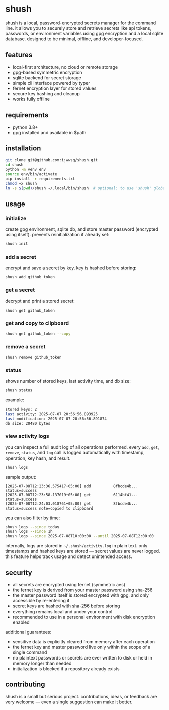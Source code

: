 # shush

shush is a local, password-encrypted secrets manager for the command line. it allows you to securely store and retrieve secrets like api tokens, passwords, or environment variables using gpg encryption and a local sqlite database. designed to be minimal, offline, and developer-focused.

## features

- local-first architecture, no cloud or remote storage
- gpg-based symmetric encryption
- sqlite backend for secret storage
- simple cli interface powered by typer
- fernet encryption layer for stored values
- secure key hashing and cleanup
- works fully offline

## requirements

- python 3.8+
- gpg installed and available in $path

## installation

```bash
git clone git@github.com:ijwwsq/shush.git  
cd shush
python -m venv env
source env/bin/activate
pip install -r requirements.txt
chmod +x shush
ln -s $(pwd)/shush ~/.local/bin/shush  # optional: to use 'shush' globally
````

## usage

### initialize

create gpg environment, sqlite db, and store master password (encrypted using itself). prevents reinitialization if already set:

```bash
shush init
```

### add a secret

encrypt and save a secret by key. key is hashed before storing:

```bash
shush add github_token
```

### get a secret

decrypt and print a stored secret:

```bash
shush get github_token
```

### get and copy to clipboard

```bash
shush get github_token --copy
```

### remove a secret

```bash
shush remove github_token
```

### status

shows number of stored keys, last activity time, and db size:

```bash
shush status
```

example:

```bash
stored keys: 2
last activity: 2025-07-07 20:56:56.893925
last modification: 2025-07-07 20:56:56.891874
db size: 20480 bytes
```

### view activity logs

you can inspect a full audit log of all operations performed. every `add`, `get`, `remove`, `status`, and `log` call is logged automatically with timestamp, operation, key hash, and result.

```bash
shush logs
```

sample output:

```
[2025-07-08T12:23:36.575417+05:00] add          8fbcde4b...  status=success
[2025-07-08T12:23:58.137019+05:00] get          6114bf41...  status=success
[2025-07-08T12:24:03.018761+05:00] get          8fbcde4b...  status=success note=copied to clipboard
```

you can also filter by time:

```bash
shush logs --since today
shush logs --since 1h
shush logs --since 2025-07-08T10:00:00 --until 2025-07-08T12:00:00
```

internally, logs are stored in `~/.shush/activity.log` in plain text. only timestamps and hashed keys are stored — secret values are never logged. this feature helps track usage and detect unintended access.


## security

* all secrets are encrypted using fernet (symmetric aes)
* the fernet key is derived from your master password using sha-256
* the master password itself is stored encrypted with gpg, and only accessible by re-entering it
* secret keys are hashed with sha-256 before storing
* everything remains local and under your control
* recommended to use in a personal environment with disk encryption enabled

additional guarantees:

* sensitive data is explicitly cleared from memory after each operation
* the fernet key and master password live only within the scope of a single command
* no plaintext passwords or secrets are ever written to disk or held in memory longer than needed
* initialization is blocked if a repository already exists

## contributing

shush is a small but serious project. contributions, ideas, or feedback are very welcome — even a single suggestion can make it better.